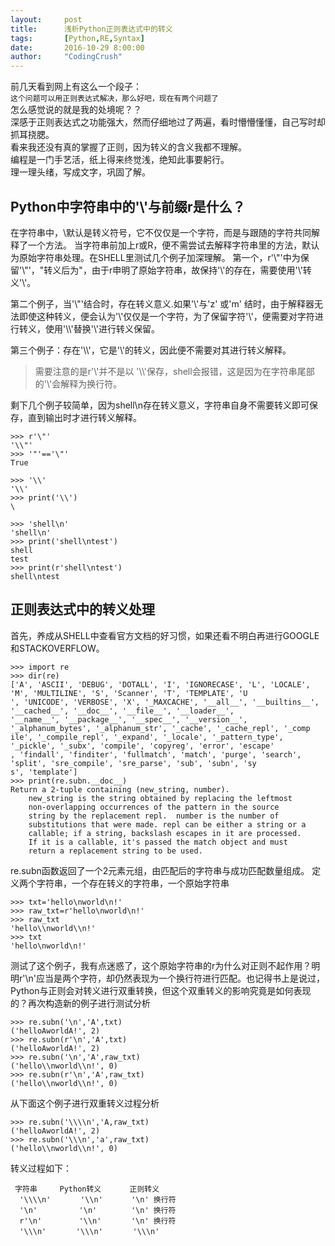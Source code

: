 ```yaml
---
layout:     post
title:      浅析Python正则表达式中的转义
tags:       [Python,RE,Syntax]
date:       2016-10-29 8:00:00
author:     "CodingCrush"
---
```



前几天看到网上有这么一个段子：  
`这个问题可以用正则表达式解决，那么好吧，现在有两个问题了`  
怎么感觉说的就是我的处境呢？？  
深感于正则表达式之功能强大，然而仔细地过了两遍，看时懵懵懂懂，自己写时却抓耳挠腮。  
看来我还没有真的掌握了正则，因为转义的含义我都不理解。  
编程是一门手艺活，纸上得来终觉浅，绝知此事要躬行。  
理一理头绪，写成文字，巩固了解。  

## Python中字符串中的'\\'与前缀r是什么？
在字符串中，\默认是转义符号，它不仅仅是一个字符，而是与跟随的字符共同解释了一个方法。
当字符串前加上r或R，便不需尝试去解释字符串里的方法，默认为原始字符串处理。在SHELL里测试几个例子加深理解。
第一个，r'\\"'中为保留'\\"'，\"转义后为"，由于r申明了原始字符串，故保持'\\'的存在，需要使用'\\'转义'\\'。

第二个例子，当'\\"'结合时，存在转义意义.如果'\\'与'z' 或'm' 结时，由于解释器无法即使这种转义，便会认为'\\'仅仅是一个字符，为了保留字符'\\'，便需要对字符进行转义，使用'\\\\'替换'\\'进行转义保留。

第三个例子：存在'\\\\'，它是'\\'的转义，因此便不需要对其进行转义解释。

>需要注意的是r'\\'并不是以 '\\\\'保存，shell会报错，这是因为在字符串尾部的'\\'会解释为换行符。

剩下几个例子较简单，因为shell\n存在转义意义，字符串自身不需要转义即可保存，直到输出时才进行转义解释。


    >>> r'\"'
    '\\"'
    >>> '"'=='\"'
    True  
    
    >>> '\\'
    '\\'
    >>> print('\\')
    \
    
    >>> 'shell\n'
    'shell\n'
    >>> print('shell\ntest')
    shell
    test
    >>> print(r'shell\ntest')
    shell\ntest

## 正则表达式中的转义处理
首先，养成从SHELL中查看官方文档的好习惯，如果还看不明白再进行GOOGLE和STACKOVERFLOW。

    >>> import re
    >>> dir(re)
    ['A', 'ASCII', 'DEBUG', 'DOTALL', 'I', 'IGNORECASE', 'L', 'LOCALE', 'M', 'MULTILINE', 'S', 'Scanner', 'T', 'TEMPLATE', 'U
    ', 'UNICODE', 'VERBOSE', 'X', '_MAXCACHE', '__all__', '__builtins__', '__cached__', '__doc__', '__file__', '__loader__',
    '__name__', '__package__', '__spec__', '__version__', '_alphanum_bytes', '_alphanum_str', '_cache', '_cache_repl', '_comp
    ile', '_compile_repl', '_expand', '_locale', '_pattern_type', '_pickle', '_subx', 'compile', 'copyreg', 'error', 'escape'
    , 'findall', 'finditer', 'fullmatch', 'match', 'purge', 'search', 'split', 'sre_compile', 'sre_parse', 'sub', 'subn', 'sy
    s', 'template']
    >>> print(re.subn.__doc__)
    Return a 2-tuple containing (new_string, number).
        new_string is the string obtained by replacing the leftmost
        non-overlapping occurrences of the pattern in the source
        string by the replacement repl.  number is the number of
        substitutions that were made. repl can be either a string or a
        callable; if a string, backslash escapes in it are processed.
        If it is a callable, it's passed the match object and must
        return a replacement string to be used.

re.subn函数返回了一个2元素元组，由匹配后的字符串与成功匹配数量组成。
定义两个字符串，一个存在转义的字符串，一个原始字符串

    >>> txt='hello\nworld\n!'
    >>> raw_txt=r'hello\nworld\n!'
    >>> raw_txt
    'hello\\nworld\\n!'
    >>> txt
    'hello\nworld\n!'

测试了这个例子，我有点迷惑了，这个原始字符串的r为什么对正则不起作用？明明r'\n'应当是两个字符，却仍然表现为一个换行符进行匹配。也记得书上是说过，Python与正则会对转义进行双重转换，但这个双重转义的影响究竟是如何表现的？再次构造新的例子进行测试分析

    >>> re.subn('\n','A',txt)
    ('helloAworldA!', 2)
    >>> re.subn(r'\n','A',txt)
    ('helloAworldA!', 2)
    >>> re.subn('\n','A',raw_txt)
    ('hello\\nworld\\n!', 0)
    >>> re.subn(r'\n','A',raw_txt)
    ('hello\\nworld\\n!', 0)

从下面这个例子进行双重转义过程分析

    >>> re.subn('\\\\n','A,raw_txt)
    ('helloAworldA!', 2)
    >>> re.subn('\\\n','a',raw_txt)
    ('hello\\nworld\\n!', 0)

转义过程如下：
    
     字符串　　　Python转义　　   正则转义
      '\\\\n'　　　　'\\n'　　   '\n' 换行符
      '\n' 　　　　　'\n'　　　　 '\n' 换行符
      r'\n'　　　　　'\\n'　　　　'\n' 换行符
      '\\\n'　　　　'\\\n'     　'\\\n'